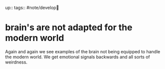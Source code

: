 up:: 
tags:: #note/develop🍃 

# brain's are not adapted for the modern world

Again and again we see examples of the brain not being equipped to handle the modern world. We get emotional signals backwards and all sorts of weirdness. 